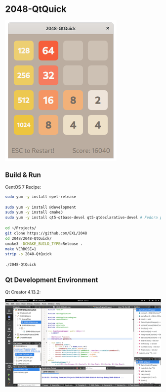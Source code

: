 2048-QtQuick
============

![2048-QtQuick Fedora 33 Screenshot](../image/2048-QtQuick-Screenshot.png)

## Build & Run

CentOS 7 Recipe:

```sh
sudo yum -y install epel-release

sudo yum -y install @development
sudo yum -y install cmake3
sudo yum -y install qt5-qtbase-devel qt5-qtdeclarative-devel # Fedora package: qt5-devel

cd ~/Projects/
git clone https://github.com/EXL/2048
cd 2048/2048-QtQuick/
cmake3 -DCMAKE_BUILD_TYPE=Release .
make VERBOSE=1
strip -s 2048-QtQuick

./2048-QtQuick
```

## Qt Development Environment

Qt Creator 4.13.2:

![Qt Creator Fedora 33 Screenshot](../image/QtCreator-Fedora-Screenshot.png)
